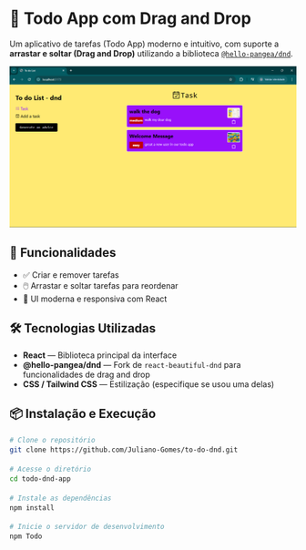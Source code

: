 # 📝 Todo App com Drag and Drop

Um aplicativo de tarefas (Todo App) moderno e intuitivo, com suporte a **arrastar e soltar (Drag and Drop)** utilizando a biblioteca [`@hello-pangea/dnd`](https://github.com/hello-pangea/dnd).

![Preview](./screenshot.png) <!-- Imagem opcional -->

## 🚀 Funcionalidades

- ✅ Criar e remover tarefas
- 🖱️ Arrastar e soltar tarefas para reordenar 
- 🎨 UI moderna e responsiva com React

## 🛠️ Tecnologias Utilizadas

- **React** — Biblioteca principal da interface
- **@hello-pangea/dnd** — Fork de `react-beautiful-dnd` para funcionalidades de drag and drop
- **CSS / Tailwind CSS** — Estilização (especifique se usou uma delas)

## 📦 Instalação e Execução

```bash
# Clone o repositório
git clone https://github.com/Juliano-Gomes/to-do-dnd.git

# Acesse o diretório
cd todo-dnd-app

# Instale as dependências
npm install

# Inicie o servidor de desenvolvimento
npm Todo

